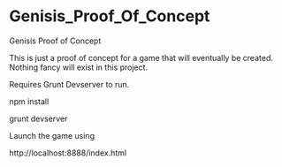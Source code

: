 Genisis_Proof_Of_Concept
========================

Genisis Proof of Concept


This is just a proof of concept for a game that will eventually be created. Nothing fancy will exist in this project.


Requires Grunt Devserver to run.

npm install


grunt devserver



Launch the game using


http://localhost:8888/index.html